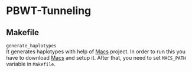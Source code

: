 # PBWT-Tunneling
## Makefile
`generate_haplotypes`\
It generates haplotypes with help of [Macs](https://code.google.com/archive/p/macs/) project. In order to run this you have to download [Macs](https://code.google.com/archive/p/macs/) and setup it. After that, you need to set `MACS_PATH` variable in `Makefile`.
